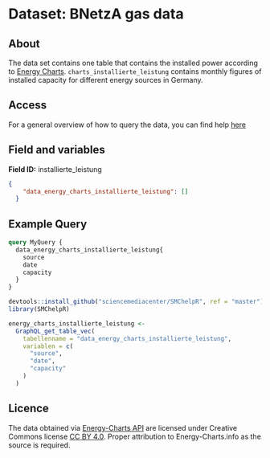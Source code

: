 # Dataset: BNetzA gas data

## About <a name = "about"></a>

The data set contains one table that contains the installed power according to [Energy Charts](https://energy-charts.info/charts/installed_power/chart.htm?l=en&c=DE). `charts_installierte_leistung` contains monthly figures of installed capacity for different energy sources in Germany.

## Access <a name = "access"></a>

For a general overview of how to query the data, you can find help [here](../README.md)

## Field and variables

**Field ID:** installierte_leistung

```JSON
{
    "data_energy_charts_installierte_leistung": []
  }
```

## Example Query

```GraphQL
query MyQuery {
  data_energy_charts_installierte_leistung{
    source
    date
    capacity
  }
}
```

```R
devtools::install_github("sciencemediacenter/SMChelpR", ref = "master")
library(SMChelpR)

energy_charts_installierte_leistung <-
  GraphQL_get_table_vec(
    tabellenname = "data_energy_charts_installierte_leistung",
    variablen = c(
      "source",
      "date",
      "capacity"
    )
  )

```

## Licence

The data obtained via [Energy-Charts API](https://api.energy-charts.info/) are licensed under Creative Commons license [CC BY 4.0](https://creativecommons.org/licenses/by/4.0/). Proper attribution to Energy-Charts.info as the source is required.